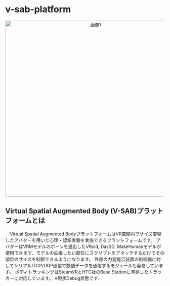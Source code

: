 # v-sab-platform
<p align="center">
  <img width="555" alt="画像1" src="https://github.com/3084LAB/v-sab-platform/assets/55909458/5a0c6025-4bea-4f1b-86b3-7170da063cf4">
</p>

## Virtual Spatial Augmented Body (V-SAB)プラットフォームとは
　Virtual Spatial Augmented BodyプラットフォームはVR空間内でサイズ変容したアバターを用いた心理・認知実験を実施できるプラットフォームです。
アバターはVRMモデルのボーンを適応したVRoid, Daz3D, MakeHumanモデルが使用できます．モデルの拡張したい部位にスクリプトをアタッチするだけでその部位のサイズを制御できるようになります。
外部の力覚提示装置の制御器に対してシリアル/TCP/UDP通信で数値データを通信するモジュールも容易しています。
ボディトラッキングはSteamVRとHTC社のBase Stationに準拠したトラッカーに対応しています。
※現状Debug状態です．
